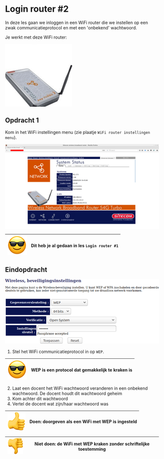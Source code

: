 # Login router #2

In deze les gaan we inloggen in een WiFi router die we instellen op een
zwak communicatieprotocol en met een 'onbekend' wachtwoord.

Je werkt met deze WiFi router:

![WiFi router](login_wifi_router_2.jpg)

## Opdracht 1

Kom in het WiFi instellingen menu (zie plaatje `WiFi router instellingen menu`).

![WiFi router login](login_wifi_router_2_admin.png)

![Sunglasses](EmojiSunglasses.png) | Dit heb je al gedaan in les `Login router #1`
:-------------:|:----------------------------------------: 

## Eindopdracht

![WiFi router communicatieprotocol](login_wifi_router_2_protocol.png)

 1. Stel het WiFi communicatieprotocol in op `WEP`.

![Sunglasses](EmojiSunglasses.png) | WEP is een protocol dat gemakkelijk te kraken is
:-------------:|:----------------------------------------: 

 2. Laat een docent het WiFi wachtwoord veranderen in een onbekend wachtwoord.
    De docent houdt dit wachtwoord geheim
 3. Kom achter dit wachtwoord
 4. Vertel de docent wat zijn/haar wachtwoord was

![Thumbsup](EmojiThumbsup.png) | Doen: doorgeven als een WiFi met WEP is ingesteld
:-------------:|:----------------------------------------: 

![Thumbsdown](EmojiThumbsdown.png) | Niet doen: de WiFi met WEP kraken zonder schriftelijke toestemming
:-------------:|:----------------------------------------: 
